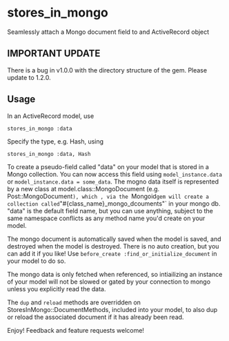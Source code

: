 # stores_in_mongo
Seamlessly attach a Mongo document field to and ActiveRecord object 

## IMPORTANT UPDATE

There is a bug in v1.0.0 with the directory structure of the gem. Please update to 1.2.0.

## Usage

In an ActiveRecord model, use

`stores_in_mongo :data`

Specify the type, e.g. Hash, using

`stores_in_mongo :data, Hash`

To create a pseudo-field called "data" on your model that is stored in a Mongo collection. You can now access this field using `model_instance.data` or `model_instance.data = some_data`. The mogno data itself is represented by a new class at model.class::MongoDocument (e.g. Post::MongoDocument`), which , via the `Mongoid` gem will create a collection called `"#{class_name}_mongo_dcouments"` in your mongo db. "data" is the default field name, but you can use anything, subject to the same namespace conflicts as any method name you'd create on your model.

The mongo document is automatically saved when the model is saved, and destroyed when the model is destroyed. There is no auto creation, but you can add it if you like! Use `before_create :find_or_initialize_document` in your model to do so.

The mongo data is only fetched when referenced, so intiailizing an instance of your model will not be slowed or gated by your connection to mongo unless you explicitly read the data.

The `dup` and `reload` methods are overridden on StoresInMongo::DocumentMethods, included into your model, to also dup or reload the associated document if it has already been read.

Enjoy! Feedback and feature requests welcome!